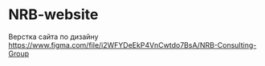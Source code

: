 # NRB-website

Верстка сайта по дизайну https://www.figma.com/file/i2WFYDeEkP4VnCwtdo7BsA/NRB-Consulting-Group
